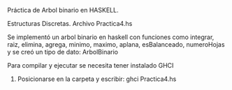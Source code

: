 Práctica de Arbol binario en HASKELL.

Estructuras Discretas.
Archivo Practica4.hs

Se implementó un arbol binario en haskell con funciones como
integrar, raiz, elimina, agrega, minimo, maximo, aplana, esBalanceado, numeroHojas
y se creó un tipo de dato: ArbolBinario

Para compilar y ejecutar se necesita tener instalado GHCI

1. Posicionarse en la carpeta y escribir: ghci Practica4.hs
